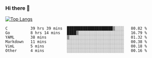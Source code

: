 ### Hi there 👋

<!--
**3Xpl0it3r/3Xpl0it3r** is a ✨ _special_ ✨ repository because its `README.md` (this file) appears on your GitHub profile.

Here are some ideas to get you started:

- 🔭 I’m currently working on ...
- 🌱 I’m currently learning ...
- 👯 I’m looking to collaborate on ...
- 🤔 I’m looking for help with ...
- 💬 Ask me about ...
- 📫 How to reach me: ...
- 😄 Pronouns: ...
- ⚡ Fun fact: ...
-->


[![Top Langs](https://github-readme-stats.vercel.app/api/top-langs/?username=3Xpl0it3r&layout=compact)](https://github.com/3Xpl0it3r/3Xpl0it3r)

<!--START_SECTION:waka-->

```text
C          39 hrs 39 mins  ████████████████████▒░░░░   80.82 %
Go         8 hrs 14 mins   ████▒░░░░░░░░░░░░░░░░░░░░   16.79 %
YAML       38 mins         ▒░░░░░░░░░░░░░░░░░░░░░░░░   01.32 %
Markdown   11 mins         ░░░░░░░░░░░░░░░░░░░░░░░░░   00.38 %
VimL       5 mins          ░░░░░░░░░░░░░░░░░░░░░░░░░   00.18 %
Other      4 mins          ░░░░░░░░░░░░░░░░░░░░░░░░░   00.16 %
```

<!--END_SECTION:waka-->

